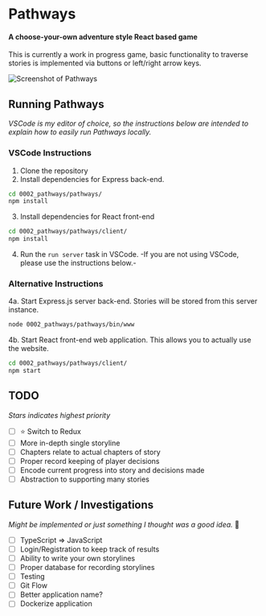 # Pathways

#### A choose-your-own adventure style React based game

This is currently a work in progress game, basic functionality to traverse stories is implemented via buttons or left/right arrow keys.

![Screenshot of Pathways](https://i.imgur.com/8O3j1fP.png)

## Running Pathways

_VSCode is my editor of choice, so the instructions below are intended to explain how to easily run Pathways locally._

### VSCode Instructions

1. Clone the repository
2. Install dependencies for Express back-end.
```bash
cd 0002_pathways/pathways/
npm install
```
3. Install dependencies for React front-end
```bash
cd 0002_pathways/pathways/client/
npm install
```

4. Run the `run server` task in VSCode. -If you are not using VSCode, please use the instructions below.-

### Alternative Instructions

4a. Start Express.js server back-end. Stories will be stored from this server instance.
```bash
node 0002_pathways/pathways/bin/www
```
4b. Start React front-end web application. This allows you to actually use the website.
```bash
cd 0002_pathways/pathways/client/
npm start
```

## TODO

_Stars indicates highest priority_

- [ ] :star: Switch to Redux
- [ ] More in-depth single storyline
- [ ] Chapters relate to actual chapters of story
- [ ] Proper record keeping of player decisions
- [ ] Encode current progress into story and decisions made
- [ ] Abstraction to supporting many stories

## Future Work / Investigations

_Might be implemented or just something I thought was a good idea._ :open_hands:

- [ ] TypeScript => JavaScript
- [ ] Login/Registration to keep track of results
- [ ] Ability to write your own storylines
- [ ] Proper database for recording storylines
- [ ] Testing
- [ ] Git Flow
- [ ] Better application name?
- [ ] Dockerize application
